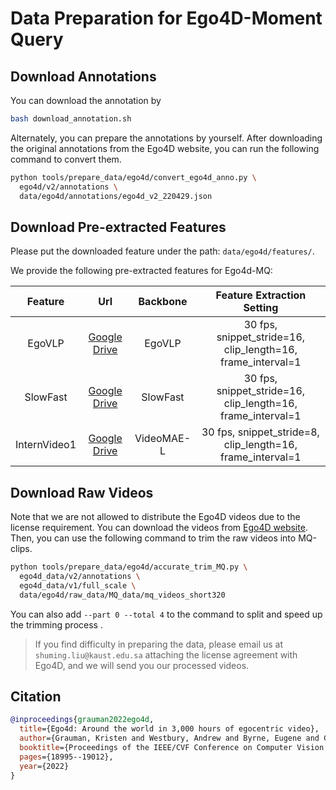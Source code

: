 # Data Preparation for Ego4D-Moment Query

## Download Annotations

You can download the annotation by
```bash
bash download_annotation.sh
```

Alternately, you can prepare the annotations by yourself. After downloading the original annotations from the Ego4D website, you can run the following command to convert them.

```bash
python tools/prepare_data/ego4d/convert_ego4d_anno.py \
  ego4d/v2/annotations \
  data/ego4d/annotations/ego4d_v2_220429.json
```

## Download Pre-extracted Features

Please put the downloaded feature under the path: `data/ego4d/features/`.


We provide the following pre-extracted features for Ego4d-MQ:

|   Feature    |                                                Url                                                 |  Backbone  |                  Feature Extraction Setting                  |
| :----------: | :------------------------------------------------------------------------------------------------: | :--------: | :----------------------------------------------------------: |
|    EgoVLP    | [Google Drive](https://drive.google.com/file/d/1_ys0fUX9FJlUeHBJ4-Fqxf-Ip3khalHf/view?usp=sharing) |   EgoVLP   | 30 fps,  snippet_stride=16, clip_length=16, frame_interval=1 |
|   SlowFast   | [Google Drive](https://drive.google.com/file/d/1Im27Ga9JWhjIqp6L9mQyu1aMGjdo6iNV/view?usp=sharing) |  SlowFast  | 30 fps,  snippet_stride=16, clip_length=16, frame_interval=1 |
| InternVideo1 | [Google Drive](https://drive.google.com/file/d/18oqhrSHBFrKIAGM2mWzZZZBIufwVSUQ5/view?usp=sharing) | VideoMAE-L | 30 fps,  snippet_stride=8, clip_length=16, frame_interval=1  |

## Download Raw Videos

Note that we are not allowed to distribute the Ego4D videos due to the license requirement. You can download the videos from [Ego4D website](https://ego4d-data.org/). Then, you can use the following command to trim the raw videos into MQ-clips.
```bash
python tools/prepare_data/ego4d/accurate_trim_MQ.py \
  ego4d_data/v2/annotations \
  ego4d_data/v1/full_scale \
  data/ego4d/raw_data/MQ_data/mq_videos_short320
```
You can also add `--part 0 --total 4` to the command to split and speed up the trimming process .

> If you find difficulty in preparing the data, please email us at `shuming.liu@kaust.edu.sa` attaching the license agreement with Ego4D, and we will send you our processed videos.

## Citation

```BibTeX
@inproceedings{grauman2022ego4d,
  title={Ego4d: Around the world in 3,000 hours of egocentric video},
  author={Grauman, Kristen and Westbury, Andrew and Byrne, Eugene and Chavis, Zachary and Furnari, Antonino and Girdhar, Rohit and Hamburger, Jackson and Jiang, Hao and Liu, Miao and Liu, Xingyu and others},
  booktitle={Proceedings of the IEEE/CVF Conference on Computer Vision and Pattern Recognition},
  pages={18995--19012},
  year={2022}
}
```